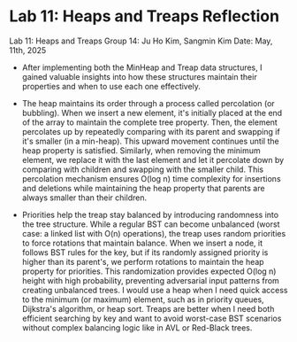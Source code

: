 # Lab 11: Heaps and Treaps Reflection

Lab 11: Heaps and Treaps
Group 14: Ju Ho Kim, Sangmin Kim
Date: May, 11th, 2025

- After implementing both the MinHeap and Treap data structures, I gained valuable insights into how these structures maintain their properties and when to use each one effectively.

- The heap maintains its order through a process called percolation (or bubbling). When we insert a new element, it's initially placed at the end of the array to maintain the complete tree property. Then, the element percolates up by repeatedly comparing with its parent and swapping if it's smaller (in a min-heap). This upward movement continues until the heap property is satisfied. Similarly, when removing the minimum element, we replace it with the last element and let it percolate down by comparing with children and swapping with the smaller child. This percolation mechanism ensures O(log n) time complexity for insertions and deletions while maintaining the heap property that parents are always smaller than their children.

- Priorities help the treap stay balanced by introducing randomness into the tree structure. While a regular BST can become unbalanced (worst case: a linked list with O(n) operations), the treap uses random priorities to force rotations that maintain balance. When we insert a node, it follows BST rules for the key, but if its randomly assigned priority is higher than its parent's, we perform rotations to maintain the heap property for priorities. This randomization provides expected O(log n) height with high probability, preventing adversarial input patterns from creating unbalanced trees. I would use a heap when I need quick access to the minimum (or maximum) element, such as in priority queues, Dijkstra's algorithm, or heap sort. Treaps are better when I need both efficient searching by key and want to avoid worst-case BST scenarios without complex balancing logic like in AVL or Red-Black trees.